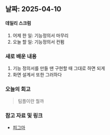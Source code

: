 ## 날짜: 2025-04-10

#### 데일리 스크럼
1. 어제 한 일: 기능정의서 마무리
2. 오늘 할 일: 기능정의서 컨펌

### 새로 배운 내용
1. 기능 정의서를 만들 땐 구현할 때 그대로 하면 되게
2. 화면 설계서 또한 그러하다

### 오늘의 회고
> 팀플이란 뭘까

### 참고 자료 및 링크
- [피그마](https://www.figma.com/design/bnI0anEcRVfGLPITxu7XQT/-%EC%B0%90--14%EC%A1%B0-%EB%AD%89%EC%B9%98%EB%A9%B4-%EC%82%B0%EB%8B%A4?node-id=7223-21707&p=f&t=Fmv3sm1F2bg4nS1I-0)